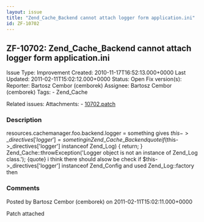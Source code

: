 ```yaml
---
layout: issue
title: "Zend_Cache_Backend cannot attach logger form application.ini"
id: ZF-10702
---
```


ZF-10702: Zend\_Cache\_Backend cannot attach logger form application.ini
------------------------------------------------------------------------

 Issue Type: Improvement Created: 2010-11-17T16:52:13.000+0000 Last Updated: 2011-02-11T15:02:12.000+0000 Status: Open Fix version(s): 
 Reporter:  Bartosz Cembor (cemborek)  Assignee:  Bartosz Cembor (cemborek)  Tags: - Zend\_Cache
 
 Related issues: 
 Attachments: - [10702.patch](/issues/secure/attachment/13639/10702.patch)
 
### Description

resources.cachemanager.foo.backend.logger = something gives $this->\_directives['logger'] = someting  
 in Zend\_Cache\_Backend {quote}if ($this->\_directives['logger'] instanceof Zend\_Log) { return; } Zend\_Cache::throwException('Logger object is not an instance of Zend\_Log class.'); {quote} i think there should alsow be check if $this->\_directives['logger'] instanceof Zend\_Config and used Zend\_Log::factory then

 

 

### Comments

Posted by Bartosz Cembor (cemborek) on 2011-02-11T15:02:11.000+0000

Patch attached

 

 